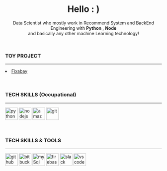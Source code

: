 <h1 align="center">Hello : )</h1>

<p align="center">
  Data Scientist who mostly work in Recommend System and BackEnd Engineering with <b>Python</b> , <b>Node</b>
  <br/>  and basically any other machine Learning technology!
</p>

<br />


 ### TOY PROJECT

---

<a href="https://danah-kim.github.io/fixabay">
  <li>Fixabay</li>
</a>

<br />
<br />


### TECH SKILLS (Occupational)

---

<p align="left">
  <img src="https://cdn.iconscout.com/icon/free/png-256/python-2-226051.png" alt="python" width="40" height="40">
  <img src="https://cdn.jsdelivr.net/gh/devicons/devicon/icons/nodejs/nodejs-original.svg" alt="nodejs" width="40" height="40"/>  
  <img src="https://cdn.jsdelivr.net/gh/devicons/devicon/icons/amazonwebservices/amazonwebservices-original-wordmark.svg" alt="amazonwebservices" width="40" height="40"/>
  <img src="https://cdn.jsdelivr.net/gh/devicons/devicon/icons/git/git-original.svg" alt="git" width="40" height="40">  
</p>

<br />


### TECH SKILLS & TOOLS

---

<p align="left">
  <img src="https://cdn.jsdelivr.net/gh/devicons/devicon/icons/github/github-original.svg" alt="github" width="40" height="40">  
  <img src="https://cdn.jsdelivr.net/gh/devicons/devicon/icons/bitbucket/bitbucket-original.svg" alt="bitbucket" width="40" height="40">
  <img src="https://cdn.iconscout.com/icon/free/png-512/mysql-21-1174941.png" alt="mySql" width="40" height="40">  
  <img src="https://cdn.jsdelivr.net/gh/devicons/devicon/icons/firebase/firebase-plain.svg" alt="firebase" width="40" height="40">
  <img src="https://cdn.jsdelivr.net/gh/devicons/devicon/icons/heroku/slack-original.svg"  alt="slack" width="40" height="40">
  <img src="https://cdn.jsdelivr.net/gh/devicons/devicon/icons/vscode/vscode-original.svg" alt="vscode" width="40" height="40">
</p>